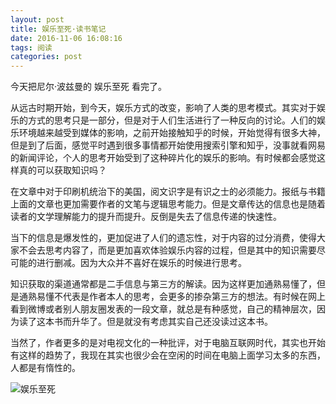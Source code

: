 ```yaml
---
layout: post
title: 娱乐至死·读书笔记
date: 2016-11-06 16:08:16
tags: 阅读
categories: post
---
```


今天把尼尔·波兹曼的 娱乐至死 看完了。
<!--more-->
从远古时期开始，到今天，娱乐方式的改变，影响了人类的思考模式。其实对于娱乐的方式的思考只是一部分，但是对于人们生活进行了一种反向的讨论。人们的娱乐环境越来越受到媒体的影响，之前开始接触知乎的时候，开始觉得有很多大神，但是到了后面，感觉平时遇到很多事情都开始使用搜索引擎和知乎，没事就看网易的新闻评论，个人的思考开始受到了这种碎片化的娱乐的影响。有时候都会感觉这样真的可以获取知识吗？

在文章中对于印刷机统治下的美国，阅文识字是有识之士的必须能力。报纸与书籍上面的文章也更加需要作者的文笔与逻辑思考能力。但是文章传达的信息也是随着读者的文学理解能力的提升而提升。反倒是失去了信息传递的快速性。

当下的信息是爆发性的，更加促进了人们的遗忘性，对于内容的过分消费，使得大家不会去思考内容了，而是更加喜欢体验娱乐内容的过程，但是其中的知识需要尽可能的进行删减。因为大众并不喜好在娱乐的时候进行思考。

知识获取的渠道通常都是二手信息与第三方的解读。因为这样更加通熟易懂了，但是通熟易懂不代表是作者本人的思考，会更多的掺杂第三方的想法。有时候在网上看到微博或者别人朋友圈发表的一段文章，就总是有种感觉，自己的精神层次，因为读了这本书而升华了。但是就没有考虑其实自己还没读过这本书。

当然了，作者更多的是对电视文化的一种批评，对于电脑互联网时代，其实也开始有这样的趋势了，我现在其实也很少会在空闲的时间在电脑上面学习太多的东西，人都是有惰性的。

![娱乐至死](http://of77q1ocj.bkt.clouddn.com/%E5%A8%B1%E4%B9%90%E8%87%B3%E6%AD%BB.jpg)

